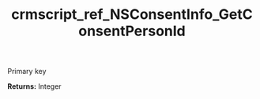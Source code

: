 ﻿---
title: crmscript_ref_NSConsentInfo_GetConsentPersonId
description: Integer NSConsentInfo.GetConsentPersonId()
intellisense: NSConsentInfo.GetConsentPersonId
keywords: NSConsentInfo, GetConsentPersonId
so.topic: reference
---

Primary key

**Returns:** Integer



